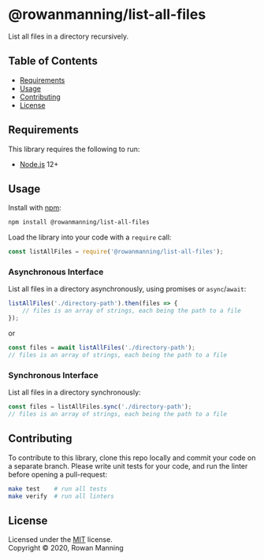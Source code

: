 
# @rowanmanning/list-all-files

List all files in a directory recursively.


## Table of Contents

  * [Requirements](#requirements)
  * [Usage](#usage)
  * [Contributing](#contributing)
  * [License](#license)


## Requirements

This library requires the following to run:

  * [Node.js](https://nodejs.org/) 12+


## Usage

Install with [npm](https://www.npmjs.com/):

```sh
npm install @rowanmanning/list-all-files
```

Load the library into your code with a `require` call:

```js
const listAllFiles = require('@rowanmanning/list-all-files');
```

### Asynchronous Interface

List all files in a directory asynchronously, using promises or `async`/`await`:

```js
listAllFiles('./directory-path').then(files => {
    // files is an array of strings, each being the path to a file
});
```

or

```js
const files = await listAllFiles('./directory-path');
// files is an array of strings, each being the path to a file
```

### Synchronous Interface

List all files in a directory synchronously:

```js
const files = listAllFiles.sync('./directory-path');
// files is an array of strings, each being the path to a file
```


## Contributing

To contribute to this library, clone this repo locally and commit your code on a separate branch. Please write unit tests for your code, and run the linter before opening a pull-request:

```sh
make test    # run all tests
make verify  # run all linters
```


## License

Licensed under the [MIT](LICENSE) license.<br/>
Copyright &copy; 2020, Rowan Manning
